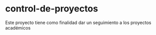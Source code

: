 control-de-proyectos
====================

Este proyecto tiene como finalidad dar un seguimiento a los proyectos académicos